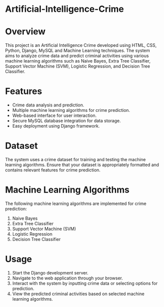 # Artificial-Intelligence-Crime
# Overview
This project is an Artificial Intelligence Crime developed using HTML, CSS, Python, Django, MySQL and Machine Learning techniques. The system aims to analyze crime data and predict criminal activities using various machine learning algorithms such as Naive Bayes, Extra Tree Classifier, Support Vector Machine (SVM), Logistic Regression, and Decision Tree Classifier.

# Features
* Crime data analysis and prediction.
* Multiple machine learning algorithms for crime prediction.
* Web-based interface for user interaction.
* Secure MySQL database integration for data storage.
* Easy deployment using Django framework.

# Dataset
The system uses a crime dataset for training and testing the machine learning algorithms. Ensure that your dataset is appropriately formatted and contains relevant features for crime prediction.

# Machine Learning Algorithms
The following machine learning algorithms are implemented for crime prediction:

1. Naive Bayes
2. Extra Tree Classifier
3. Support Vector Machine (SVM)
4. Logistic Regression
5. Decision Tree Classifier

# Usage
1. Start the Django development server.
2. Navigate to the web application through your browser.
3. Interact with the system by inputting crime data or selecting options for prediction.
4. View the predicted criminal activities based on selected machine learning algorithms.
